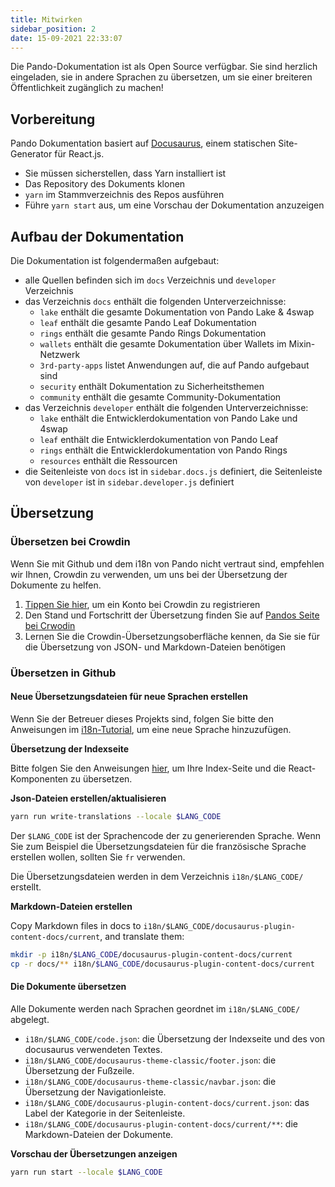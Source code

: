 ```yaml
---
title: Mitwirken
sidebar_position: 2
date: 15-09-2021 22:33:07
---
```


Die Pando-Dokumentation ist als Open Source verfügbar. Sie sind herzlich eingeladen, sie in andere Sprachen zu übersetzen, um sie einer breiteren Öffentlichkeit zugänglich zu machen!

## Vorbereitung

Pando Dokumentation basiert auf [Docusaurus](https://docusaurus.io/docs/en/latest/), einem statischen Site-Generator für React.js.

- Sie müssen sicherstellen, dass Yarn installiert ist
- Das Repository des Dokuments klonen
- `yarn` im Stammverzeichnis des Repos ausführen
- Führe `yarn start` aus, um eine Vorschau der Dokumentation anzuzeigen

## Aufbau der Dokumentation

Die Dokumentation ist folgendermaßen aufgebaut:

- alle Quellen befinden sich im `docs` Verzeichnis und `developer` Verzeichnis
- das Verzeichnis `docs` enthält die folgenden Unterverzeichnisse:
  - `lake` enthält die gesamte Dokumentation von Pando Lake & 4swap
  - `leaf` enthält die gesamte Pando Leaf Dokumentation
  - `rings` enthält die gesamte Pando Rings Dokumentation
  - `wallets` enthält die gesamte Dokumentation über Wallets im Mixin-Netzwerk
  - `3rd-party-apps` listet Anwendungen auf, die auf Pando aufgebaut sind
  - `security` enthält Dokumentation zu Sicherheitsthemen
  - `community` enthält die gesamte Community-Dokumentation
- das Verzeichnis `developer` enthält die folgenden Unterverzeichnisse:
  - `lake` enthält die Entwicklerdokumentation von Pando Lake und 4swap
  - `leaf` enthält die Entwicklerdokumentation von Pando Leaf
  - `rings` enthält die Entwicklerdokumentation von Pando Rings
  - `resources` enthält die Ressourcen
- die Seitenleiste von `docs` ist in `sidebar.docs.js` definiert, die Seitenleiste von `developer` ist in `sidebar.developer.js` definiert

## Übersetzung

### Übersetzen bei Crowdin

Wenn Sie mit Github und dem i18n von Pando nicht vertraut sind, empfehlen wir Ihnen, Crowdin zu verwenden, um uns bei der Übersetzung der Dokumente zu helfen.

1. [Tippen Sie hier](https://pando.crowdin.com/u/signup), um ein Konto bei Crowdin zu registrieren
2. Den Stand und Fortschritt der Übersetzung finden Sie auf [Pandos Seite bei Crwodin](https://pando.crowdin.com/)
3. Lernen Sie die Crowdin-Übersetzungsoberfläche kennen, da Sie sie für die Übersetzung von JSON- und Markdown-Dateien benötigen

### Übersetzen in Github

#### Neue Übersetzungsdateien für neue Sprachen erstellen

Wenn Sie der Betreuer dieses Projekts sind, folgen Sie bitte den Anweisungen im [i18n-Tutorial](https://docusaurus.io/docs/i18n/tutorial), um eine neue Sprache hinzuzufügen.


**Übersetzung der Indexseite**

Bitte folgen Sie den Anweisungen [hier](https://docusaurus.io/docs/i18n/tutorial#use-the-translation-apis), um Ihre Index-Seite und die React-Komponenten zu übersetzen.

**Json-Dateien erstellen/aktualisieren**

```bash
yarn run write-translations --locale $LANG_CODE
```

Der `$LANG_CODE` ist der Sprachencode der zu generierenden Sprache. Wenn Sie zum Beispiel die Übersetzungsdateien für die französische Sprache erstellen wollen, sollten Sie `fr` verwenden.

Die Übersetzungsdateien werden in dem Verzeichnis `i18n/$LANG_CODE/` erstellt.

**Markdown-Dateien erstellen**

Copy Markdown files in docs to `i18n/$LANG_CODE/docusaurus-plugin-content-docs/current`, and translate them:

```bash
mkdir -p i18n/$LANG_CODE/docusaurus-plugin-content-docs/current
cp -r docs/** i18n/$LANG_CODE/docusaurus-plugin-content-docs/current
```

#### Die Dokumente übersetzen

Alle Dokumente werden nach Sprachen geordnet im `i18n/$LANG_CODE/` abgelegt.

- `i18n/$LANG_CODE/code.json`: die Übersetzung der Indexseite und des von docusaurus verwendeten Textes.
- `i18n/$LANG_CODE/docusaurus-theme-classic/footer.json`: die Übersetzung der Fußzeile.
- `i18n/$LANG_CODE/docusaurus-theme-classic/navbar.json`: die Übersetzung der Navigationleiste.
- `i18n/$LANG_CODE/docusaurus-plugin-content-docs/current.json`: das Label der Kategorie in der Seitenleiste.
- `i18n/$LANG_CODE/docusaurus-plugin-content-docs/current/**`: die Markdown-Dateien der Dokumente.

**Vorschau der Übersetzungen anzeigen**

```bash
yarn run start --locale $LANG_CODE
```



